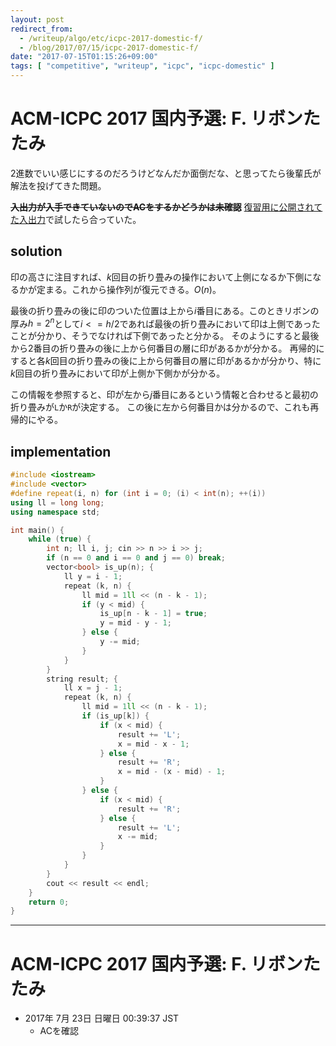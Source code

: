 ```yaml
---
layout: post
redirect_from:
  - /writeup/algo/etc/icpc-2017-domestic-f/
  - /blog/2017/07/15/icpc-2017-domestic-f/
date: "2017-07-15T01:15:26+09:00"
tags: [ "competitive", "writeup", "icpc", "icpc-domestic" ]
---
```


# ACM-ICPC 2017 国内予選: F.  リボンたたみ

$2$進数でいい感じにするのだろうけどなんだか面倒だな、と思ってたら後輩氏が解法を投げてきた問題。

<del>**入出力が入手できていないのでACをするかどうかは未確認**</del> [復習用に公開されてた入出力](http://icpc.iisf.or.jp/past-icpc/domestic2017/judgedata/F/)で試したら合っていた。

## solution

印の高さに注目すれば、$k$回目の折り畳みの操作において上側になるか下側になるかが定まる。これから操作列が復元できる。$O(n)$。

最後の折り畳みの後に印のついた位置は上から$i$番目にある。このときリボンの厚み$h = 2^n$として$i <= h/2$であれば最後の折り畳みにおいて印は上側であったことが分かり、そうでなければ下側であったと分かる。
そのようにすると最後から$2$番目の折り畳みの後に上から何番目の層に印があるかが分かる。
再帰的にすると各$k$回目の折り畳みの後に上から何番目の層に印があるかが分かり、特に$k$回目の折り畳みにおいて印が上側か下側かが分かる。

この情報を参照すると、印が左から$j$番目にあるという情報と合わせると最初の折り畳みが`L`か`R`が決定する。
この後に左から何番目かは分かるので、これも再帰的にやる。

## implementation

``` c++
#include <iostream>
#include <vector>
#define repeat(i, n) for (int i = 0; (i) < int(n); ++(i))
using ll = long long;
using namespace std;

int main() {
    while (true) {
        int n; ll i, j; cin >> n >> i >> j;
        if (n == 0 and i == 0 and j == 0) break;
        vector<bool> is_up(n); {
            ll y = i - 1;
            repeat (k, n) {
                ll mid = 1ll << (n - k - 1);
                if (y < mid) {
                    is_up[n - k - 1] = true;
                    y = mid - y - 1;
                } else {
                    y -= mid;
                }
            }
        }
        string result; {
            ll x = j - 1;
            repeat (k, n) {
                ll mid = 1ll << (n - k - 1);
                if (is_up[k]) {
                    if (x < mid) {
                        result += 'L';
                        x = mid - x - 1;
                    } else {
                        result += 'R';
                        x = mid - (x - mid) - 1;
                    }
                } else {
                    if (x < mid) {
                        result += 'R';
                    } else {
                        result += 'L';
                        x -= mid;
                    }
                }
            }
        }
        cout << result << endl;
    }
    return 0;
}
```

---

# ACM-ICPC 2017 国内予選: F.  リボンたたみ

-   2017年  7月 23日 日曜日 00:39:37 JST
    -   ACを確認

